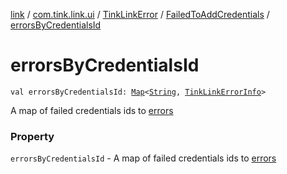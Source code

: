 [link](../../../index.md) / [com.tink.link.ui](../../index.md) / [TinkLinkError](../index.md) / [FailedToAddCredentials](index.md) / [errorsByCredentialsId](./errors-by-credentials-id.md)

# errorsByCredentialsId

`val errorsByCredentialsId: `[`Map`](https://kotlinlang.org/api/latest/jvm/stdlib/kotlin.collections/-map/index.html)`<`[`String`](https://kotlinlang.org/api/latest/jvm/stdlib/kotlin/-string/index.html)`, `[`TinkLinkErrorInfo`](../../-tink-link-error-info/index.md)`>`

A map of failed credentials ids to [errors](../../-tink-link-error-info/index.md)

### Property

`errorsByCredentialsId` - A map of failed credentials ids to [errors](../../-tink-link-error-info/index.md)